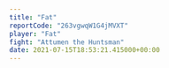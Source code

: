```yaml
---
title: "Fat"
reportCode: "263vgwqW1G4jMVXT"
player: "Fat"
fight: "Attumen the Huntsman"
date: 2021-07-15T18:53:21.415000+00:00
---
```

